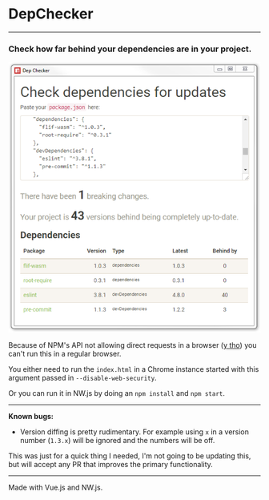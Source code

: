 # DepChecker

* * *

### Check how far behind your dependencies are in your project.

<p align="center"><img src="screenshot.png" alt="Screenshot of DepChecker running"></p>

Because of NPM's API not allowing direct requests in a browser ([y tho](http://i0.kym-cdn.com/entries/icons/original/000/022/978/yNlQWRM.jpg)) you can't run this in a regular browser.

You either need to run the `index.html` in a Chrome instance started with this argument passed in `--disable-web-security`.

Or you can run it in NW.js by doing an `npm install` and `npm start`.

* * *

**Known bugs:**

* Version diffing is pretty rudimentary. For example using `x` in a version number (`1.3.x`) will be ignored and the numbers will be off.

This was just for a quick thing I needed, I'm not going to be updating this, but will accept any PR that improves the primary functionality.

* * *

Made with Vue.js and NW.js.
